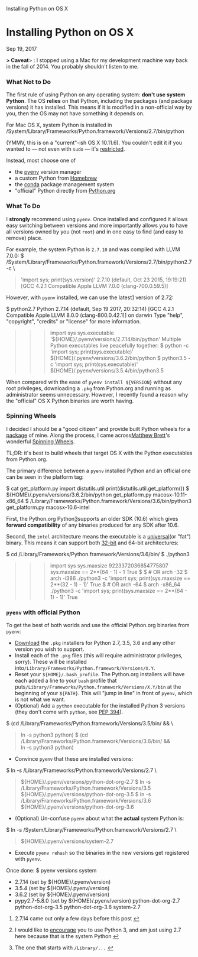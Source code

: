Installing Python on OS X

# Installing Python on OS X

Sep 19, 2017

**> Caveat**> : I stopped using a Mac for my development machine way back in the fall of 2014. You probably shouldn't listen to me.

### What Not to Do

The first rule of using Python on any operating system: **don't use system Python**. The OS **relies** on that Python, including the packages (and package versions) it has installed. This means if it is modified in a non-official way by you, then the OS may not have something it depends on.

For Mac OS X, system Python is installed in
/System/Library/Frameworks/Python.framework/Versions/2.7/bin/python

(YMMV, this is on a "current"-ish OS X 10.11.6). You couldn't edit it if you wanted to — not even with `sudo` — it's [restricted](https://support.apple.com/en-us/HT204899).

Instead, most choose one of

- the [pyenv](https://github.com/pyenv/pyenv) version manager
- a custom Python from [Homebrew](https://brew.sh/)
- the [conda](https://conda.io/docs/user-guide/install/macos.html) package management system
- "official" Python directly from [Python.org](https://www.python.org/downloads/mac-osx/)

### What To Do

I **strongly** recommend using `pyenv`. Once installed and configured it allows easy switching between versions and more importantly allows you to have all versions owned by you (not `root`) and in one easy to find (and easy to remove) place.

For example, the system Python is `2.7.10` and was compiled with LLVM 7.0.0:
$ /System/Library/Frameworks/Python.framework/Versions/2.7/bin/python2.7 -c \
> 'import sys; print(sys.version)'
2.7.10 (default, Oct 23 2015, 19:19:21)
[GCC 4.2.1 Compatible Apple LLVM 7.0.0 (clang-700.0.59.5)]

However, with `pyenv` installed, we can use the latest[1](https://blog.bossylobster.com/2017/09/python-on-os-x.html#sf-python-on-os-x-1) version of 2.7[2](https://blog.bossylobster.com/2017/09/python-on-os-x.html#sf-python-on-os-x-2):

$ python2.7
Python 2.7.14 (default, Sep 19 2017, 20:32:14)
[GCC 4.2.1 Compatible Apple LLVM 8.0.0 (clang-800.0.42.1)] on darwin
Type "help", "copyright", "credits" or "license" for more information.
>>> import sys
>>> sys.executable
'${HOME}/.pyenv/versions/2.7.14/bin/python'
Multiple Python executables live peacefully together:
$ python -c 'import sys; print(sys.executable)'
${HOME}/.pyenv/versions/3.6.2/bin/python
$ python3.5 -c 'import sys; print(sys.executable)'
${HOME}/.pyenv/versions/3.5.4/bin/python3.5

When compared with the ease of `pyenv install ${VERSION}` without any root privileges, downloading a `.pkg` from Python.org and running as administrator seems unnecessary. However, I recently found a reason why the "official" OS X Python binaries are worth having.

### Spinning Wheels

I decided I should be a "good citizen" and provide built Python wheels for a [package](https://pypi.org/project/bezier/0.5.0/) of mine. Along the process, I came across[Matthew Brett](http://matthew.dynevor.org/)'s wonderful [Spinning Wheels](https://github.com/MacPython/wiki/wiki/Spinning-wheels).

TL;DR: it's best to build wheels that target OS X with the Python executables from Python.org.

The primary difference between a `pyenv` installed Python and an official one can be seen in the platform tag:

$ cat get_platform.py
import distutils.util
print(distutils.util.get_platform())
$ ${HOME}/.pyenv/versions/3.6.2/bin/python get_platform.py
macosx-10.11-x86_64
$ /Library/Frameworks/Python.framework/Versions/3.6/bin/python3 get_platform.py
macosx-10.6-intel

First, the Python.org Python[3](https://blog.bossylobster.com/2017/09/python-on-os-x.html#sf-python-on-os-x-3)supports an older SDK (10.6) which gives **forward compatibility** of any binaries produced for any SDK after 10.6.

Second, the `intel` architecture means the executable is a [universal](https://en.wikipedia.org/wiki/Universal_binary)(or "fat") binary. This means it can support both [32-bit](https://docs.python.org/3/library/platform.html#cross-platform) and 64-bit architectures:

$ cd /Library/Frameworks/Python.framework/Versions/3.6/bin/
$ ./python3
>>> import sys
>>> sys.maxsize
9223372036854775807
>>> sys.maxsize == 2**(64 - 1) - 1
True
$
$ # OR arch -32
$ arch -i386 ./python3 -c 'import sys; print(sys.maxsize == 2**(32 - 1) - 1)'
True
$ # OR arch -64
$ arch -x86_64 ./python3 -c 'import sys; print(sys.maxsize == 2**(64 - 1) - 1)'
True

### `pyenv` with official Python

To get the best of both worlds and use the official Python.org binaries from `pyenv`:

- [Download](https://www.python.org/downloads/mac-osx/) the `.pkg` installers for Python 2.7, 3.5, 3.6 and any other version you wish to support.
- Install each of the `.pkg` files (this will require administrator privileges, sorry). These will be installed into`/Library/Frameworks/Python.framework/Versions/X.Y`.
- Reset your `${HOME}/.bash_profile`. The Python.org installers will have each added a line to your `bash` profile that puts`/Library/Frameworks/Python.framework/Versions/X.Y/bin` at the beginning of your `${PATH}`. This will "jump in line" in front of `pyenv`, which is not what we want.
- (Optional) Add a `python` executable for the installed Python 3 versions (they don't come with `python`, see [PEP 394](https://www.python.org/dev/peps/pep-0394/)).

$ (cd /Library/Frameworks/Python.framework/Versions/3.5/bin/ && \
> ln -s python3 python)
$ (cd /Library/Frameworks/Python.framework/Versions/3.6/bin/ && \
> ln -s python3 python)

- Convince `pyenv` that these are installed versions:

$ ln -s /Library/Frameworks/Python.framework/Versions/2.7 \
> ${HOME}/.pyenv/versions/python-dot-org-2.7
$ ln -s /Library/Frameworks/Python.framework/Versions/3.5 \
> ${HOME}/.pyenv/versions/python-dot-org-3.5
$ ln -s /Library/Frameworks/Python.framework/Versions/3.6 \
> ${HOME}/.pyenv/versions/python-dot-org-3.6

- (Optional) Un-confuse `pyenv` about what the **actual** system Python is:

$ ln -s /System/Library/Frameworks/Python.framework/Versions/2.7 \
> ${HOME}/.pyenv/versions/system-2.7

- Execute `pyenv rehash` so the binaries in the new versions get registered with `pyenv`.

Once done:
$ pyenv versions
system
* 2.7.14 (set by ${HOME}/.pyenv/version)
* 3.5.4 (set by ${HOME}/.pyenv/version)
* 3.6.2 (set by ${HOME}/.pyenv/version)
* pypy2.7-5.8.0 (set by ${HOME}/.pyenv/version)
python-dot-org-2.7
python-dot-org-3.5
python-dot-org-3.6
system-2.7

1. 2.7.14 came out only a few days before this post [↩](https://blog.bossylobster.com/2017/09/python-on-os-x.html#sf-python-on-os-x-1-back)

2. I would like to [encourage](https://pythonclock.org/) you to use Python 3, and am just using 2.7 here because that is the system Python [↩](https://blog.bossylobster.com/2017/09/python-on-os-x.html#sf-python-on-os-x-2-back)

3. The one that starts with `/Library/...`  [↩](https://blog.bossylobster.com/2017/09/python-on-os-x.html#sf-python-on-os-x-3-back)